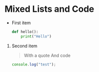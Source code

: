 # Mixed Lists and Code

- First item
  ```python
  def hello():
      print("Hello")
  ```
1. Second item
   > With a quote
   > And code
   ```js
   console.log("test");
   ```

